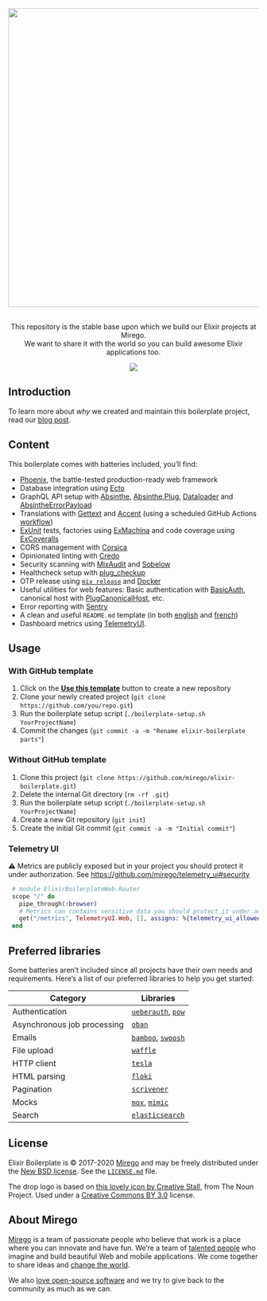 <div align="center">
  <img src="https://user-images.githubusercontent.com/11348/52080254-520cb580-2565-11e9-8c21-156cf0b7bcf3.png" width="600" />
  <p><br />This repository is the stable base upon which we build our Elixir projects at Mirego.<br />We want to share it with the world so you can build awesome Elixir applications too.</p>
  <a href="https://github.com/mirego/elixir-boilerplate/actions/workflows/ci.yaml"><img src="https://github.com/mirego/elixir-boilerplate/actions/workflows/ci.yaml/badge.svg" /></a>
</div>

## Introduction

To learn more about _why_ we created and maintain this boilerplate project, read our [blog post](https://shift.mirego.com/en/boilerplate-projects).

## Content

This boilerplate comes with batteries included, you’ll find:

- [Phoenix](https://phoenixframework.org), the battle-tested production-ready web framework
- Database integration using [Ecto](https://hexdocs.pm/ecto)
- GraphQL API setup with [Absinthe](https://hexdocs.pm/absinthe), [Absinthe.Plug](https://hexdocs.pm/absinthe_plug), [Dataloader](https://hexdocs.pm/dataloader) and [AbsintheErrorPayload](https://hexdocs.pm/absinthe_error_payload)
- Translations with [Gettext](https://hexdocs.pm/gettext) and [Accent](https://www.accent.reviews) (using a scheduled GitHub Actions [workflow](./.github/workflows/accent.yaml))
- [ExUnit](https://hexdocs.pm/ex_unit) tests, factories using [ExMachina](https://hexdocs.pm/ex_machina) and code coverage using [ExCoveralls](https://hexdocs.pm/excoveralls)
- CORS management with [Corsica](https://github.com/whatyouhide/corsica)
- Opinionated linting with [Credo](http://credo-ci.org)
- Security scanning with [MixAudit](https://hex.pm/packages/mix_audit) and [Sobelow](https://hexdocs.pm/sobelow)
- Healthcheck setup with [plug_checkup](https://hexdocs.pm/plug_checkup)
- OTP release using [`mix release`](https://hexdocs.pm/mix/Mix.Tasks.Release.html) and [Docker](https://www.docker.com)
- Useful utilities for web features: Basic authentication with [BasicAuth](https://hexdocs.pm/plug/Plug.BasicAuth.html), canonical host with [PlugCanonicalHost](https://hexdocs.pm/plug_canonical_host), etc.
- Error reporting with [Sentry](https://hexdocs.pm/sentry)
- A clean and useful `README.md` template (in both [english](./BOILERPLATE_README.md) and [french](./BOILERPLATE_README.fr.md))
- Dashboard metrics using [TelemetryUI](https://github.com/mirego/telemetry_ui).

## Usage

### With GitHub template

1. Click on the [**Use this template**](https://github.com/mirego/elixir-boilerplate/generate) button to create a new repository
2. Clone your newly created project (`git clone https://github.com/you/repo.git`)
3. Run the boilerplate setup script (`./boilerplate-setup.sh YourProjectName`)
4. Commit the changes (`git commit -a -m "Rename elixir-boilerplate parts"`)

### Without GitHub template

1. Clone this project (`git clone https://github.com/mirego/elixir-boilerplate.git`)
2. Delete the internal Git directory (`rm -rf .git`)
3. Run the boilerplate setup script (`./boilerplate-setup.sh YourProjectName`)
4. Create a new Git repository (`git init`)
5. Create the initial Git commit (`git commit -a -m "Initial commit"`)

### Telemetry UI

:warning: Metrics are publicly exposed but in your project you should protect it under authorization.
See https://github.com/mirego/telemetry_ui#security

```elixir
 # module ElixirBoilerplateWeb.Router
 scope "/" do
   pipe_through(:browser)
   # Metrics can contains sensitive data you should protect it under authorization
   get("/metrics", TelemetryUI.Web, [], assigns: %{telemetry_ui_allowed: true})
 end
```

## Preferred libraries

Some batteries aren’t included since all projects have their own needs and requirements. Here’s a list of our preferred libraries to help you get started:

| Category                    | Libraries                                                                              |
| --------------------------- | -------------------------------------------------------------------------------------- |
| Authentication              | [`ueberauth`](https://hex.pm/packages/ueberauth), [`pow`](https://hex.pm/packages/pow) |
| Asynchronous job processing | [`oban`](https://hex.pm/packages/oban)                                                 |
| Emails                      | [`bamboo`](https://hex.pm/packages/bamboo), [`swoosh`](https://hex.pm/packages/swoosh) |
| File upload                 | [`waffle`](https://hex.pm/packages/waffle)                                             |
| HTTP client                 | [`tesla`](https://hex.pm/packages/tesla)                                               |
| HTML parsing                | [`floki`](https://hex.pm/packages/floki)                                               |
| Pagination                  | [`scrivener`](https://hex.pm/packages/scrivener)                                       |
| Mocks                       | [`mox`](https://hex.pm/packages/mox), [`mimic`](https://hex.pm/packages/mimic)         |
| Search                      | [`elasticsearch`](https://hex.pm/packages/elasticsearch)                               |

## License

Elixir Boilerplate is © 2017-2020 [Mirego](https://www.mirego.com) and may be freely distributed under the [New BSD license](http://opensource.org/licenses/BSD-3-Clause). See the [`LICENSE.md`](https://github.com/mirego/elixir-boilerplate/blob/main/LICENSE.md) file.

The drop logo is based on [this lovely icon by Creative Stall](https://thenounproject.com/term/drop/174999), from The Noun Project. Used under a [Creative Commons BY 3.0](http://creativecommons.org/licenses/by/3.0/) license.

## About Mirego

[Mirego](https://www.mirego.com) is a team of passionate people who believe that work is a place where you can innovate and have fun. We’re a team of [talented people](https://life.mirego.com) who imagine and build beautiful Web and mobile applications. We come together to share ideas and [change the world](http://www.mirego.org).

We also [love open-source software](https://open.mirego.com) and we try to give back to the community as much as we can.
